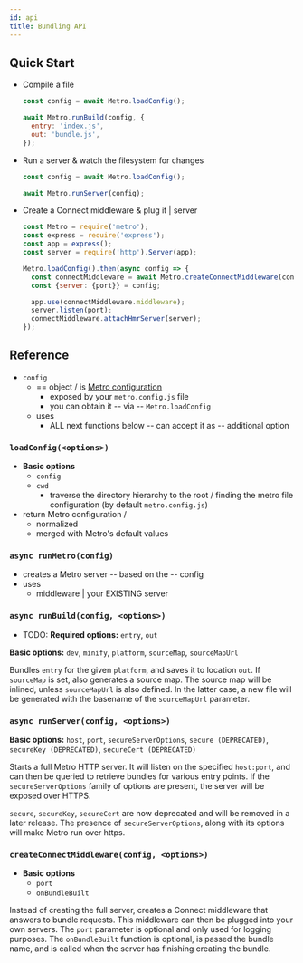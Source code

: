 ```yaml
---
id: api
title: Bundling API
---
```


## Quick Start

* Compile a file

  ```js
  const config = await Metro.loadConfig();

  await Metro.runBuild(config, {
    entry: 'index.js',
    out: 'bundle.js',
  });
  ```

* Run a server & watch the filesystem for changes

  ```js
  const config = await Metro.loadConfig();

  await Metro.runServer(config);
  ```

* Create a Connect middleware & plug it | server

  ```js
  const Metro = require('metro');
  const express = require('express');
  const app = express();
  const server = require('http').Server(app);

  Metro.loadConfig().then(async config => {
    const connectMiddleware = await Metro.createConnectMiddleware(config);
    const {server: {port}} = config;

    app.use(connectMiddleware.middleware);
    server.listen(port);
    connectMiddleware.attachHmrServer(server);
  });
  ```

## Reference

* `config`
  * == object / is [Metro configuration](CLI.md) 
    * exposed by your `metro.config.js` file
    * you can obtain it -- via -- `Metro.loadConfig` 
  * uses
    * ALL next functions below -- can accept it as -- additional option 


### `loadConfig(<options>)`

* **Basic options**
  * `config`
  * `cwd`
    * traverse the directory hierarchy to the root / finding the metro file configuration (by default `metro.config.js`) 
* return Metro configuration /
  * normalized
  * merged with Metro's default values

### `async runMetro(config)`

* creates a Metro server -- based on the -- config
* uses
  * middleware | your EXISTING server

### `async runBuild(config, <options>)`

* TODO:
**Required options:** `entry`, `out`

**Basic options:** `dev`, `minify`, `platform`, `sourceMap`, `sourceMapUrl`

Bundles `entry` for the given `platform`, and saves it to location `out`. 
If `sourceMap` is set, also generates a source map.
The source map will be inlined, unless `sourceMapUrl` is also defined. In the latter case, a new file will be generated with the basename of the `sourceMapUrl` parameter.

### `async runServer(config, <options>)`

**Basic options:** `host`, `port`, `secureServerOptions`, `secure (DEPRECATED)`, `secureKey (DEPRECATED)`, `secureCert (DEPRECATED)`

Starts a full Metro HTTP server. 
It will listen on the specified `host:port`, and can then be queried to retrieve bundles for various entry points.
If the `secureServerOptions` family of options are present, the server will be exposed over HTTPS.

`secure`, `secureKey`, `secureCert` are now deprecated and will be removed in a later release.
The presence of `secureServerOptions`, along with its options will make Metro run over https.

### `createConnectMiddleware(config, <options>)`

* **Basic options**
  * `port`
  * `onBundleBuilt`

Instead of creating the full server, creates a Connect middleware that answers to bundle requests.
This middleware can then be plugged into your own servers.
The `port` parameter is optional and only used for logging purposes. 
The `onBundleBuilt` function is optional, is passed the bundle name, and is called when the server has finishing creating the bundle.
